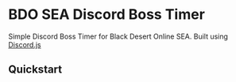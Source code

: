 # BDO SEA Discord Boss Timer 

Simple Discord Boss Timer for Black Desert Online SEA. Built using [Discord.js](https://discord.js.org/#/)

## Quickstart
